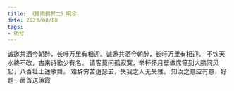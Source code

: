 ```yaml
---
title: 《赠雨鹤其二》明兮
date: 2023/08/08
tags:
- 明兮
---
```

诚邀共酒今朝醉，长吁万里有相迎。诚邀共酒今朝醉，长吁万里有相迎。
不饮天水终不改，古来诗歌少有名。
请客莫闲孤寂寞，举杯怀月壁做席等到大鹏同风起，八百壮士遥歌舞。
难辞穷苦逍瑟去，失我之人无失雅。
知汝之意应有意，好题一菌首送落霞
